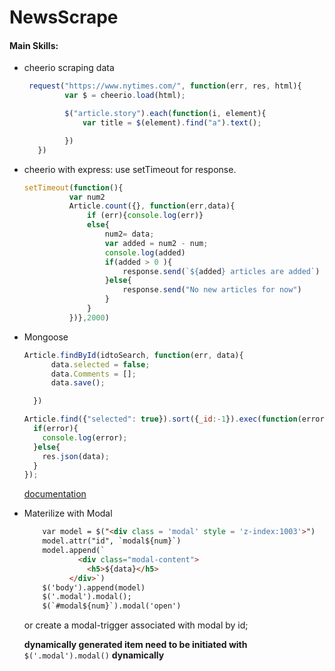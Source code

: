 # NewsScrape

#### Main Skills:
  * cheerio
    scraping data
    ```javascript
     request("https://www.nytimes.com/", function(err, res, html){
             var $ = cheerio.load(html);

             $("article.story").each(function(i, element){
                 var title = $(element).find("a").text();

             })
       })
     ```
      
  * cheerio with express: use setTimeout for response.
      ```javascript
      setTimeout(function(){
                var num2
                Article.count({}, function(err,data){
                    if (err){console.log(err)}
                    else{
                        num2= data;
                        var added = num2 - num;
                        console.log(added)
                        if(added > 0 ){
                            response.send(`${added} articles are added`)
                        }else{
                            response.send("No new articles for now")
                        }
                    }
                })},2000)
      ```
                
* Mongoose
  ```javascript
  Article.findById(idtoSearch, function(err, data){
        data.selected = false;
        data.Comments = [];
        data.save();

    })

  Article.find({"selected": true}).sort({_id:-1}).exec(function(error, data){
    if(error){
      console.log(error);
    }else{
      res.json(data);
    }
  });
  ```

  [documentation](http://mongoosejs.com/docs/queries.html)


* Materilize with Modal

  ```html 
      var model = $("<div class = 'modal' style = 'z-index:1003'>")
      model.attr("id", `modal${num}`)
      model.append(`
              <div class="modal-content">
                <h5>${data}</h5>
            </div>`)
      $('body').append(model)
      $('.modal').modal();
      $(`#modal${num}`).modal('open')
  ```

   or create a modal-trigger associated with modal by id;
   
   __dynamically generated item need to be initiated with__ ` $('.modal').modal()` __dynamically__

       
          
     
    
